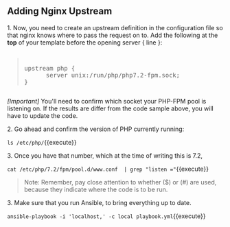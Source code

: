 ## Adding Nginx Upstream

1\. Now, you need to create an upstream definition in the configuration file so that nginx knows where to pass the request on to. Add the following at the **top** of your template before the opening server { line }:

<pre class="file" data-filename="default.yml" data-target="prepend"><blockquote>
upstream php {
      server unix:/run/php/php7.2-fpm.sock;
}
</blockquote></pre>

*[Important]* You'll need to confirm which socket your PHP-FPM pool is listening on. If the results are differ from the code sample above, you will have to update the code.

2\. Go ahead and confirm the version of PHP currently running:

`ls /etc/php/`{{execute}}

3\. Once you have that number, which at the time of writing this is 7.2,

`cat /etc/php/7.2/fpm/pool.d/www.conf  | grep "listen ="`{{execute}}

>Note: Remember, pay close attention to whether ($) or (#) are used, because they indicate where the code is to be run.

3\. Make sure that you run Ansible, to bring everything up to date.

`ansible-playbook -i 'localhost,' -c local playbook.yml`{{execute}}
